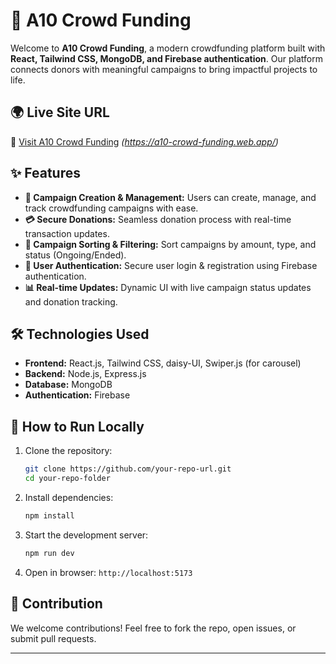 # 🚀 A10 Crowd Funding

Welcome to **A10 Crowd Funding**, a modern crowdfunding platform built with **React, Tailwind CSS, MongoDB, and Firebase authentication**. Our platform connects donors with meaningful campaigns to bring impactful projects to life.

## 🌍 Live Site URL
🔗 [Visit A10 Crowd Funding](#) *(https://a10-crowd-funding.web.app/)*

## ✨ Features
- **📝 Campaign Creation & Management:** Users can create, manage, and track crowdfunding campaigns with ease.
- **💳 Secure Donations:** Seamless donation process with real-time transaction updates.
- **📢 Campaign Sorting & Filtering:** Sort campaigns by amount, type, and status (Ongoing/Ended).
- **👥 User Authentication:** Secure user login & registration using Firebase authentication.
- **📊 Real-time Updates:** Dynamic UI with live campaign status updates and donation tracking.

## 🛠️ Technologies Used
- **Frontend:** React.js, Tailwind CSS, daisy-UI, Swiper.js (for carousel)
- **Backend:** Node.js, Express.js
- **Database:** MongoDB
- **Authentication:** Firebase

## 📜 How to Run Locally
1. Clone the repository:
   ```bash
   git clone https://github.com/your-repo-url.git
   cd your-repo-folder
   ```
2. Install dependencies:
   ```bash
   npm install
   ```
3. Start the development server:
   ```bash
   npm run dev
   ```
4. Open in browser: `http://localhost:5173`

## 🤝 Contribution
We welcome contributions! Feel free to fork the repo, open issues, or submit pull requests.

---

